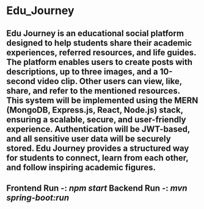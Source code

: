 # Edu_Journey

Edu Journey is an educational social platform designed to help students share their academic experiences, referred resources, and life guides. The platform enables users to create posts with descriptions, up to three images, and a 10-second video clip. Other users can view, like, share, and refer to the mentioned resources.
This system will be implemented using the MERN (MongoDB, Express.js, React, Node.js) stack, ensuring a scalable, secure, and user-friendly experience. Authentication will be JWT-based, and all sensitive user data will be securely stored.
Edu Journey provides a structured way for students to connect, learn from each other, and follow inspiring academic figures. 
---------------------------------------------------------------------------------------------

Frontend Run -: ***npm start***
Backend Run -: ***mvn spring-boot:run***
-------------------------------------------------------------------------------------------
